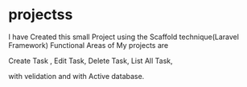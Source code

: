# projectss

I have Created this small Project using the Scaffold technique(Laravel Framework)
Functional Areas of My projects are 


Create Task ,
Edit Task,
Delete Task,
List All Task,

with velidation and with Active database.
